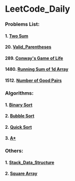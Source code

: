 # LeetCode_Daily

### Problems List:
#### 1. [Two Sum](https://github.com/w326004741/LeetCode_Daily/blob/master/src/Easy/Two_Sum.java)
#### 20. [Valid_Parentheses](https://github.com/w326004741/LeetCode_Daily/blob/master/src/Easy/Valid_Parentheses.java)
#### 289. [Conway's Game of Life](https://github.com/w326004741/LeetCode_Daily/blob/master/src/Medium/Game_of_Life.java)
#### 1480. [Running Sum of 1d Array](https://github.com/w326004741/LeetCode_Daily/blob/master/src/Easy/RunningSum.java)
#### 1512. [Number of Good Pairs](https://github.com/w326004741/LeetCode_Daily/blob/master/src/Easy/NumOfGoodPairs.java)



### Algorithms:
#### 1. [Binary Sort](https://github.com/w326004741/LeetCode_Daily/blob/master/src/Algorithms/Binary_Sort.java)
#### 2. [Bubble Sort](https://github.com/w326004741/LeetCode_Daily/blob/master/src/Algorithms/Bubble_Sort.java)
#### 2. [Quick Sort](https://github.com/w326004741/LeetCode_Daily/blob/master/src/Algorithms/Quick_Sort.java)
#### 3. [A*](https://github.com/w326004741/LeetCode_Daily/blob/master/src/Algorithms/A_Star)

### Others:
#### 1. [Stack_Data_Structure](https://github.com/w326004741/LeetCode_Daily/blob/master/src/Others/Stack_Data_Structure.java)
#### 2. [Square Array](https://github.com/w326004741/LeetCode_Daily/blob/master/src/Others/SquareArray.java)


